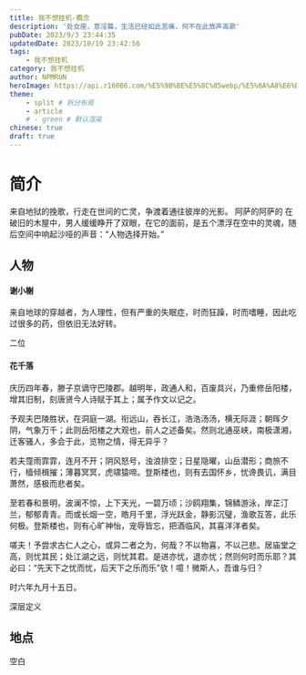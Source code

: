 ```yaml
---
title: 我不想挂机-概念
description: '处女座，意淫篇，生活已经如此苦痛，何不在此放声高歌'
pubDate: 2023/9/3 23:44:35
updatedDate: 2023/10/19 23:42:56
tags:
    - 我不想挂机
category: 我不想挂机
author: NPMRUN
heroImage: https://api.r10086.com/%E5%9B%BE%E5%8C%85webp/%E5%8A%A8%E6%BC%AB%E7%BB%BC%E5%90%882/71244440_p0.webp
theme: 
    - split # 拆分布局
    - article
    # - green # 默认渲染
chinese: true
draft: true
---
```


# 简介

来自地狱的挽歌，行走在世间的亡灵，争渡着通往彼岸的光影。
阿萨的阿萨的
在破旧的木屋中，男人缓缓睁开了双眼，在它的面前，是五个漂浮在空中的灵魂，随后空间中响起沙哑的声音：“人物选择开始。”

## 人物

#### 谢小榭
<!-- tabs 1 -->
<!-- tab 人物简介 -->
来自地球的穿越者，为人理性，但有严重的失眠症，时而狂躁，时而嗜睡，因此吃过很多的药，但依旧无法好转。
<!-- endtab 人物简介 -->
<!-- tab 人格 -->
二位
<!-- endtab 人格 -->
<!-- endtabs 1 -->

#### 花千落
<!-- tabs 2 -->
<!-- tab 人物简介 -->
庆历四年春，滕子京谪守巴陵郡。越明年，政通人和，百废具兴，乃重修岳阳楼，增其旧制，刻唐贤今人诗赋于其上；属予作文以记之。

予观夫巴陵胜状，在洞庭一湖。衔远山，吞长江，浩浩汤汤，横无际涯；朝晖夕阴，气象万千；此则岳阳楼之大观也，前人之述备矣。然则北通巫峡，南极潇湘，迁客骚人，多会于此，览物之情，得无异乎？

若夫霪雨霏霏，连月不开；阴风怒号，浊浪排空；日星隐曜，山岳潜形；商旅不行，樯倾楫摧；薄暮冥冥，虎啸猿啼。登斯楼也，则有去国怀乡，忧谗畏讥，满目萧然，感极而悲者矣。

至若春和景明，波澜不惊，上下天光，一碧万顷；沙鸥翔集，锦鳞游泳，岸芷汀兰，郁郁青青。而或长烟一空，皓月千里，浮光跃金，静影沉璧，渔歌互答，此乐何极。登斯楼也，则有心旷神怡，宠辱皆忘，把酒临风，其喜洋洋者矣。

嗟夫！予尝求古仁人之心，或异二者之为，何哉？不以物喜，不以己悲。居庙堂之高，则忧其民；处江湖之远，则忧其君。是进亦忧，退亦忧；然则何时而乐耶？其必曰：“先天下之忧而忧，后天下之乐而乐”欤！噫！微斯人，吾谁与归？

时六年九月十五日。
<!-- endtab 人物简介 -->
<!-- tab 人格 -->
深层定义
<!-- endtab 人格 -->
<!-- endtabs 2 -->



## 地点

空白